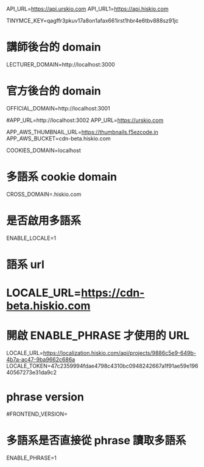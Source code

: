 API_URL=https://api.urskio.com
API_URL1=https://api.hiskio.com

TINYMCE_KEY=qagffr3pkuv17a8on1afax661irst1hbr4e6tbv888sz91jc

# 講師後台的 domain
LECTURER_DOMAIN=http://localhost:3000
# 官方後台的 domain
OFFICIAL_DOMAIN=http://localhost:3001

#APP_URL=http://localhost:3002
APP_URL=https://urskio.com

APP_AWS_THUMBNAIL_URL=https://thumbnails.f5ezcode.in
APP_AWS_BUCKET=cdn-beta.hiskio.com

COOKIES_DOMAIN=localhost

# 多語系 cookie domain
CROSS_DOMAIN=.hiskio.com

# 是否啟用多語系
ENABLE_LOCALE=1

# 語系 url
# LOCALE_URL=https://cdn-beta.hiskio.com
# 開啟 ENABLE_PHRASE 才使用的 URL
LOCALE_URL=https://localization.hiskio.com/api/projects/9886c5e9-649b-4b7a-ac47-9ba9662c686a
LOCALE_TOKEN=47c2359994fdae4798c4310bc0948242667a1f91ae59e19640567273e31da9c2

# phrase version
#FRONTEND_VERSION=

# 多語系是否直接從 phrase 讀取多語系
ENABLE_PHRASE=1
